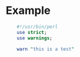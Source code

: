 # Example

```perl
    #!/usr/bin/perl
    use strict;
    use warnings;
    
    warn "this is a test"
```

